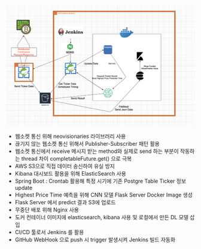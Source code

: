 ![cloud](./images/architecture.png)

- 웹소켓 통신 위해 neovisionaries 라이브러리 사용
- 끊기지 않는 웹소켓 통신 위해서 Publisher-Subscriber 패턴 활용
- 웹소켓 통신에서 receive 메시지 받는 method와 실제로 send 하는 부분이 작동하는 thread 차이 completableFuture.get() 으로 극복
- AWS S3으로 직접 데이터 송신하여 유실 방지
- Kibana 대시보드 활용을 위해 ElasticSearch 사용
- Spring Boot : Crontab 활용해 특정 시기에 기존 Postgre Table Ticker 정보 update
- Highest Price Time 예측을 위해 CNN 모델 Flask Server Docker Image 생성
- Flask Server 에서 predict 결과 S3에 업로드
- 무중단 배포 위해 Nginx 사용
- 도커 컨테이너 이미지에 elasticsearch, kibana 사용 및 로컬에서 만든 DL 모델 삽입
- CI/CD 툴로서 Jenkins 를 활용
- GitHub WebHook 으로 push 시 trigger 발생시켜 Jenkins 빌드 자동화

